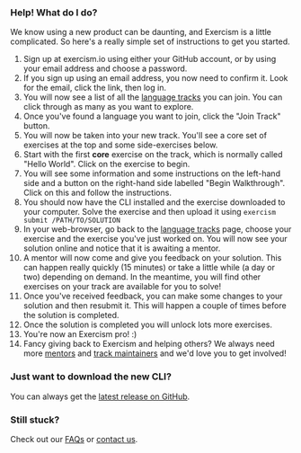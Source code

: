 ### Help! What do I do?

We know using a new product can be daunting, and Exercism is a little complicated. So here's a really simple set of instructions to get you started.

1. Sign up at exercism.io using either your GitHub account, or by using your email address and choose a password.
2. If you sign up using an email address, you now need to confirm it. Look for the email, click the link, then log in.
3. You will now see a list of all the [language tracks](/tracks) you can join. You can click through as many as you want to explore.
4. Once you've found a language you want to join, click the "Join Track" button.
5. You will now be taken into your new track. You'll see a core set of exercises at the top and some side-exercises below.
6. Start with the first **core** exercise on the track, which is normally called "Hello World". Click on the exercise to begin.
7. You will see some information and some instructions on the left-hand side and a button on the right-hand side labelled "Begin Walkthrough". Click on this and follow the instructions.
8. You should now have the CLI installed and the exercise downloaded to your computer. Solve the exercise and then upload it using `exercism submit /PATH/TO/SOLUTION`
9. In your web-browser, go back to the [language tracks](/tracks) page, choose your exercise and the exercise you've just worked on. You will now see your solution online and notice that it is awaiting a mentor.
10. A mentor will now come and give you feedback on your solution. This can happen really quickly (15 minutes) or take a little while (a day or two) depending on demand. In the meantime, you will find other exercises on your track are available for you to solve!
11. Once you've received feedback, you can make some changes to your solution and then resubmit it. This will happen a couple of times before the solution is completed.
12. Once the solution is completed you will unlock lots more exercises.
13. You're now an Exercism pro! :)
14. Fancy giving back to Exercism and helping others? We always need more [mentors](/become-a-mentor) and [track maintainers](/become-a-maintainer) and we'd love you to get involved!

### Just want to download the new CLI?

You can always get the [latest release on GitHub](http://github.com/exercism/cli/releases/latest).

### Still stuck?

Check out our [FAQs](/faqs) or [contact us](/contact).
